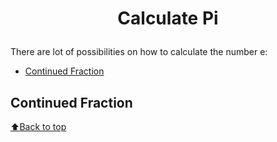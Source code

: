 # <p align="center"><b>Calculate Pi</b></p>

There are lot of possibilities on how to calculate the number e:
  
* [Continued Fraction](#continued-fraction)


## Continued Fraction

[:arrow_up:Back to top](#calculate-pi)
